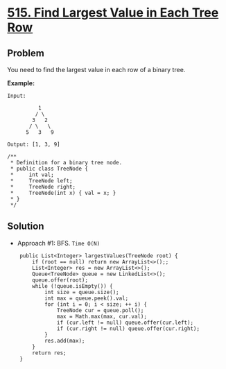 # <a href='https://leetcode.com/problems/find-largest-value-in-each-tree-row/'>515. Find Largest Value in Each Tree Row</a>

## Problem
You need to find the largest value in each row of a binary tree.

<strong>Example:</strong>
```
Input: 

          1
         / \
        3   2
       / \   \  
      5   3   9 

Output: [1, 3, 9]
```

```
/**
 * Definition for a binary tree node.
 * public class TreeNode {
 *     int val;
 *     TreeNode left;
 *     TreeNode right;
 *     TreeNode(int x) { val = x; }
 * }
 */
```

## Solution
- Approach #1: BFS. ```Time O(N)```
```
    public List<Integer> largestValues(TreeNode root) {
        if (root == null) return new ArrayList<>();;
        List<Integer> res = new ArrayList<>();
        Queue<TreeNode> queue = new LinkedList<>();
        queue.offer(root);
        while (!queue.isEmpty()) {
            int size = queue.size();
            int max = queue.peek().val;
            for (int i = 0; i < size; ++ i) {
                TreeNode cur = queue.poll();
                max = Math.max(max, cur.val);
                if (cur.left != null) queue.offer(cur.left);
                if (cur.right != null) queue.offer(cur.right);
            }
            res.add(max);
        }
        return res;
    }
```
